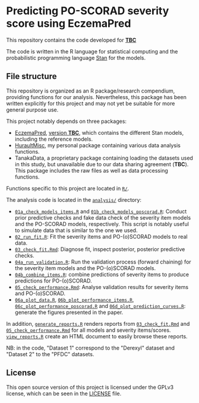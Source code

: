 # Predicting PO-SCORAD severity score using EczemaPred

This repository contains the code developed for [**TBC**](#)

The code is written in the R language for statistical computing and the probabilistic programming language [Stan](https://mc-stan.org/) for the models.

## File structure

This repository is organized as an R package/research compendium, providing functions for our analysis.
Nevertheless, this package has been written explicitly for this project and may not yet be suitable for more general purpose use.

This project notably depends on three packages:

- [EczemaPred](https://github.com/ghurault/EczemaPred), [version **TBC**](), which contains the different Stan models, including the reference models.
- [HuraultMisc](https://github.com/ghurault/HuraultMisc), my personal package containing various data analysis functions.
- TanakaData, a proprietary package containing loading the datasets used in this study, but unavailable due to our data sharing agreement (**TBC**). This package includes the raw files as well as data processing functions.

Functions specific to this project are located in [`R/`](R/).

The analysis code is located in the [`analysis/`](analysis/) directory:

- [`01a_check_models_items.R`](01a_check_models_items.R) and [`01b_check_models_poscorad.R`](01b_check_models_poscorad.R): Conduct prior predictive checks and fake data check of the severity item models and the PO-SCORAD models, respectively.
This script is notably useful to simulate data that is similar to the one we used.
- [`02_run_fit.R`](02_run_fit.R): Fit the severity items and PO-(o)SCORAD models to real data.
- [`03_check_fit.Rmd`](03_check_fit.Rmd): Diagnose fit, inspect posterior, posterior predictive checks.
- [`04a_run_validation.R`](04a_run_validation.R): Run the validation process (forward chaining) for the severity item models and the PO-(o)SCORAD models.
- [`04b_combine_items.R`](04b_combine_items.R): combine predictions of severity items to produce predictions for PO-(o)SCORAD.
- [`05_check_performance.Rmd`](05_check_performance.Rmd): Analyse validation results for severity items and PO-(o)SCORAD.
- [`06a_plot_data.R`](06a_plot_data.R), [`06b_plot_performance_items.R`](06b_plot_performance_items.R), [`06c_plot_performance_poscorad.R`](06c_plot_performance_poscorad.R) and [`06d_plot_prediction_curves.R`](06d_plot_prediction_curves.R): generate the figures presented in the paper.

In addition, [`generate_reports.R`](generate_reports.R) renders reports from [`03_check_fit.Rmd`](03_check_fit.Rmd) and [`05_check_performance.Rmd`](05_check_performance.Rmd) for all models and severity items/scores.
[`view_reports.R`](view_reports.R) create an HTML document to easily browse these reports.

NB: in the code, "Dataset 1" correspond to the "Derexyl" dataset and "Dataset 2" to the "PFDC" datasets.

## License

This open source version of this project is licensed under the GPLv3 license, which can be seen in the [LICENSE](LICENSE.md) file.
